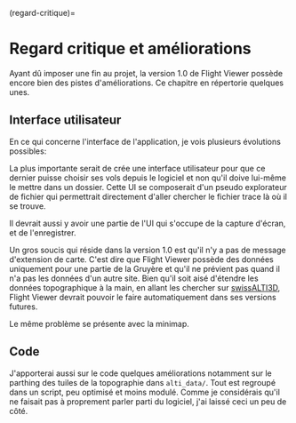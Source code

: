 (regard-critique)=

# Regard critique et améliorations


Ayant dû imposer une fin au projet, la version 1.0 de Flight Viewer possède encore bien des pistes d'améliorations. Ce chapitre en répertorie quelques unes.

## Interface utilisateur

En ce qui concerne l'interface de l'application, je vois plusieurs évolutions possibles:

La plus importante serait de crée une interface utilisateur pour que ce dernier puisse choisir ses vols depuis le logiciel et non qu'il doive lui-même le mettre dans un dossier. Cette UI se composerait d'un pseudo explorateur de fichier qui permettrait directement d'aller chercher le fichier trace là où il se trouve. 

Il devrait aussi y avoir une partie de l'UI qui s'occupe de la capture d'écran, et de l'enregistrer.


Un gros soucis qui réside dans la version 1.0 est qu'il n'y a pas de message d'extension de carte. C'est dire que Flight Viewer possède des données uniquement pour une partie de la Gruyère et qu'il ne prévient pas quand il n'a pas les données d'un autre site. Bien qu'il soit aisé d'étendre les données topographique à la main, en allant les chercher sur [swissALTI3D](https://www.swisstopo.admin.ch/fr/modele-altimetrique-swissalti3d), Flight Viewer devrait pouvoir le faire automatiquement dans ses versions futures. 

Le même problème se présente avec la minimap.


## Code

J'apporterai aussi sur le code quelques améliorations notamment sur le parthing des tuiles de la topographie dans `alti_data/`. Tout est regroupé dans un script, peu optimisé et moins modulé. Comme je considérais qu'il ne faisait pas à proprement parler parti du logiciel, j'ai laissé ceci un peu de côté.

